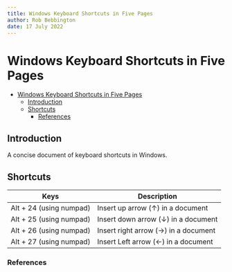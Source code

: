```yaml
---
title: Windows Keyboard Shortcuts in Five Pages
author: Rob Bebbington
date: 17 July 2022
---
```


# Windows Keyboard Shortcuts in Five Pages

- [Windows Keyboard Shortcuts in Five Pages](#windows-keyboard-shortcuts-in-five-pages)
  - [Introduction](#introduction)
  - [Shortcuts](#shortcuts)
    - [References](#references)

## Introduction

A concise document of keyboard shortcuts in Windows.

## Shortcuts

|Keys|Description|
-|-
Alt + 24 (using numpad)| Insert up arrow (↑) in a document
Alt + 25 (using numpad)| Insert down arrow (↓) in a document
Alt + 26 (using numpad)| Insert right arrow (→) in a document
Alt + 27 (using numpad)| Insert Left arrow (←) in a document

### References
